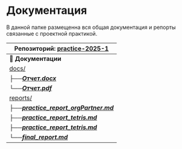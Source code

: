 # Документация
В данной папке размещенна вся общая документация и репорты связанные с проектной практикой. 

| Репозиторий: [practice-2025-1](https://github.com/whynotfu/practice-2025-1) |
|-----------------------------------------------------------------------------|
| 📁 **Документации**                                                               |
|  [docs/](https://github.com/whynotfu/practice-2025-1/blob/main/README.md) |
|  ├──[***Отчет.docx***](https://github.com/whynotfu/practice-2025-1/blob/main/docs/Отчет.docx) |
|  └──[***Отчет.pdf***](https://github.com/whynotfu/practice-2025-1/blob/main/docs/Отчет.pdf) |
|  [reports/](https://github.com/whynotfu/practice-2025-1/tree/main/reports)   |
|  ├──[***practice_report_orgPartner.md***](https://github.com/whynotfu/practice-2025-1/blob/main/reports/practice_report_orgPartner.md) |
|  ├──[***practice_report_tetris.md***](https://github.com/whynotfu/practice-2025-1/blob/main/reports/practice_report_orgPartner.md)|
|  ├──[***practice_report_tetris.md***](https://github.com/whynotfu/practice-2025-1/blob/main/reports/practice_report_tetris.md)|
|  └──[***final_report.md***](https://github.com/whynotfu/practice-2025-1/blob/main/reports/final_report.md)|
 
